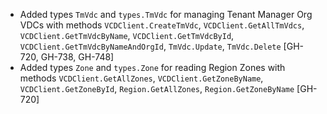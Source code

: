 * Added types `TmVdc` and `types.TmVdc` for managing Tenant Manager Org VDCs with methods
  `VCDClient.CreateTmVdc`, `VCDClient.GetAllTmVdcs`, `VCDClient.GetTmVdcByName`,
  `VCDClient.GetTmVdcById`, `VCDClient.GetTmVdcByNameAndOrgId`, `TmVdc.Update`, `TmVdc.Delete`
  [GH-720, GH-738, GH-748]
* Added types `Zone` and `types.Zone` for reading Region Zones with methods `VCDClient.GetAllZones`,
  `VCDClient.GetZoneByName`, `VCDClient.GetZoneById`, `Region.GetAllZones`, `Region.GetZoneByName`
  [GH-720]
